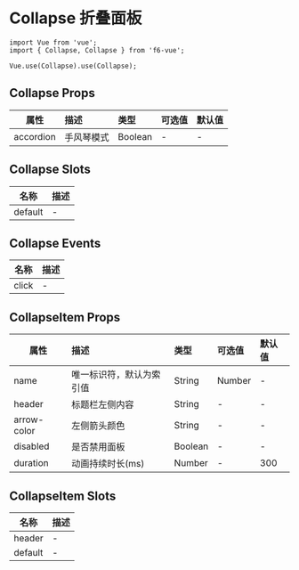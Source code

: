 # Collapse 折叠面板

```JS
import Vue from 'vue';
import { Collapse, Collapse } from 'f6-vue';

Vue.use(Collapse).use(Collapse);
```

## Collapse Props

| 属性 | 描述 | 类型 | 可选值 | 默认值 |
| - | :- | :- | :- | :- |
| accordion | 手风琴模式 | Boolean | - | - |

## Collapse Slots

| 名称 | 描述 |
| - | - |
| default | - |

## Collapse Events

| 名称 | 描述 |
| - | - |
| click | - |

## CollapseItem Props

| 属性 | 描述 | 类型 | 可选值 | 默认值 |
| - | :- | :- | :- | :- |
| name | 唯一标识符，默认为索引值 | String|Number | - | 节点索引 |
| header | 标题栏左侧内容 | String | - | - |
| arrow-color | 左侧箭头颜色 | String | - | - |
| disabled | 是否禁用面板 | Boolean | - | - |
| duration | 动画持续时长(ms) | Number | - | 300 |

## CollapseItem Slots

| 名称 | 描述 |
| - | - |
| header | - |
| default | - |